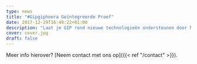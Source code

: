 ```yaml
---
type: news
title: "#Gipgiphoera Geïntegreerde Proef"
date: 2017-12-29T16:49:22+01:00
description: "Laat je GIP rond nieuwe technologieën ondersteunen door NMCT-lectoren!"
cover: cover.jpg
draft: false
---
```


Meer info hierover? [Neem contact met ons op]({{< ref "/contact" >}}).
